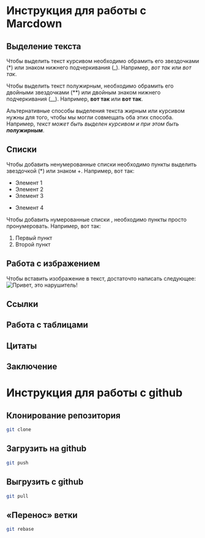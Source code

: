 # Инструкция для работы с Marcdown

## Выделение текста

Чтобы выделить текст курсивом необходимо обрамить его звездочками (*) или знаком нижнего подчеркивания (_). 
Например, *вот так* или _вот так_.

Чтобы выделить текст полужирным, необходимо обрамить его двойными звездочками (**) или двойным знаком нижнего подчеркивания (__).
Например, **вот так** или __вот так__.

Альтернативные способы выделения текста жирным или курсивом нужны для того, чтобы мы могли совмещать оба этих способа.
Например, _текст может быть выделен курсивом и при этом быть **полужирным**_.


## Списки

Чтобы добавить ненумерованные списки необходимо пункты выделить звездочкой (*) или знаком +.
Например, вот так:
* Элемент 1
* Элемент 2
* Элемент 3
+ Элемент 4

Чтобы добавить нумерованные списки , необходимо пункты просто пронумеровать.
Например, вот так:
1. Первый пункт
2. Второй пункт

## Работа с избражением

Чтобы вставить изображение в текст, достаточто написать следующее:
![Привет, это нарушитель!](qwert12345.jpg)

## Ссылки

## Работа с таблицами 

## Цитаты

## Заключение

# Инструкция для работы с github

## Клонирование репозитория

```sh
git clone
```

## Загрузить на github

```sh
git push
```

## Выгрузить с github

```sh
git pull
```

## «Перенос» ветки

```sh
git rebase
```
